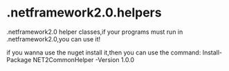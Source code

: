 # .netframework2.0.helpers
.netframework2.0 helper classes,if your programs must run in .netframework2.0,you can use it!

if you wanna use the nuget install it,then you can use the command: Install-Package NET2CommonHelper -Version 1.0.0
